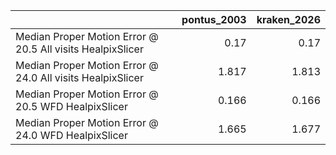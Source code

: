 |                                                            |   pontus_2003 |   kraken_2026 |
|:-----------------------------------------------------------|--------------:|--------------:|
| Median Proper Motion Error @ 20.5 All visits HealpixSlicer |         0.17  |         0.17  |
| Median Proper Motion Error @ 24.0 All visits HealpixSlicer |         1.817 |         1.813 |
| Median Proper Motion Error @ 20.5 WFD HealpixSlicer        |         0.166 |         0.166 |
| Median Proper Motion Error @ 24.0 WFD HealpixSlicer        |         1.665 |         1.677 |
